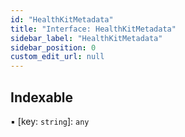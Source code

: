 ```yaml
---
id: "HealthKitMetadata"
title: "Interface: HealthKitMetadata"
sidebar_label: "HealthKitMetadata"
sidebar_position: 0
custom_edit_url: null
---
```


## Indexable

▪ [key: `string`]: `any`
